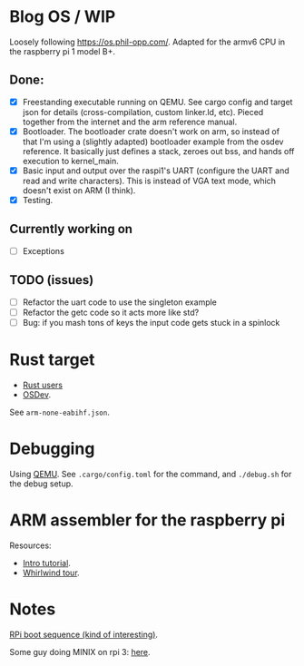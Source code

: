 # Blog OS / WIP

Loosely following https://os.phil-opp.com/.  Adapted for the armv6 CPU in the
raspberry pi 1 model B+.

## Done:
- [X] Freestanding executable running on QEMU.  See cargo config and target json
  for details (cross-compilation, custom linker.ld, etc).  Pieced together from
  the internet and the arm reference manual.
- [X] Bootloader.  The bootloader crate doesn't work on arm, so instead of that
  I'm using a (slightly adapted) bootloader example from the osdev reference.
  It basically just defines a stack, zeroes out bss, and hands off execution to
  kernel_main.
- [X] Basic input and output over the raspi1's UART (configure the UART and read
  and write characters). This is instead of VGA text mode, which doesn't exist on
  ARM (I think).
- [X] Testing.

## Currently working on
- [ ] Exceptions

## TODO (issues)
- [ ] Refactor the uart code to use the singleton example
- [ ] Refactor the getc code so it acts more like std?
- [ ] Bug: if you mash tons of keys the input code gets stuck in a spinlock

# Rust target
- [Rust users](https://users.rust-lang.org/t/how-to-compile-freestanding-binary-for-armv6/50980/7)
- [OSDev](https://wiki.osdev.org/Raspberry_Pi_Bare_Bones_Rust).

See `arm-none-eabihf.json`.

# Debugging
Using [QEMU](https://www.qemu.org/docs/master/system/arm/raspi.html).  See `.cargo/config.toml` for the command, and `./debug.sh` for the debug setup.

# ARM assembler for the raspberry pi 
Resources: 
- [Intro tutorial](https://thinkingeek.com/2013/01/09/arm-assembler-raspberry-pi-chapter-1/).
- [Whirlwind tour](https://www.coranac.com/tonc/text/asm.htm).

# Notes
[RPi boot sequence \(kind of interesting\)](https://raspberrypi.stackexchange.com/questions/10442/what-is-the-boot-sequence/10595#10595).

Some guy doing MINIX on rpi 3:
[here](https://forums.raspberrypi.com/viewtopic.php?t=291366).
